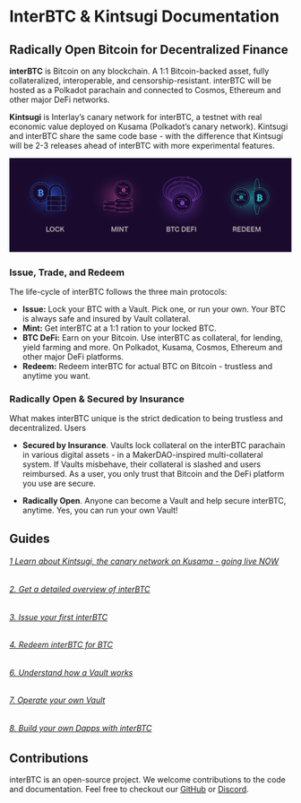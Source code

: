 # InterBTC & Kintsugi Documentation

## Radically Open Bitcoin for Decentralized Finance 


**interBTC** is Bitcoin on any blockchain. A 1:1 Bitcoin-backed asset, fully collateralized, interoperable, and censorship-resistant. interBTC will be hosted as a Polkadot parachain and connected to Cosmos, Ethereum and other major DeFi networks. 

**Kintsugi** is Interlay’s canary network for interBTC, a testnet with real economic value deployed on Kusama (Polkadot’s canary network). Kintsugi and interBTC share the same code base - with the difference that Kintsugi will be 2-3 releases ahead of interBTC with more experimental features. 

![Cryptocurrency-backed Assets](_assets/img/CbA.jpg)

### Issue, Trade, and Redeem

The life-cycle of interBTC follows the three main protocols:

- **Issue:** Lock your BTC with a Vault. Pick one, or run your own. Your BTC is always safe and insured by Vault collateral. 
- **Mint:** Get interBTC at a 1:1 ration to your locked BTC.
- **BTC DeFi:** Earn on your Bitcoin. Use interBTC as collateral, for lending, yield farming and more. On Polkadot, Kusama, Cosmos, Ethereum and other major DeFi platforms. 
- **Redeem:** Redeem interBTC for actual BTC on Bitcoin - trustless and anytime you want.

### Radically Open & Secured by Insurance

What makes interBTC unique is the strict dedication to being trustless and decentralized. Users

- **Secured by Insurance**. Vaults lock collateral on the interBTC parachain in various digital assets - in a MakerDAO-inspired multi-collateral system. If Vaults misbehave, their collateral is slashed and users reimbursed. As a user, you only trust that Bitcoin and the DeFi platform you use are secure. 

- **Radically Open**. Anyone can become a Vault and help secure interBTC, anytime. Yes, you can run your own Vault!



## Guides

###### [1 Learn about Kintsugi, the canary network on Kusama - going live NOW](kintsugi/overview.md)


###### [2. Get a detailed overview of interBTC](start/overview.md)

###### [3. Issue your first interBTC](start/issue.md)

###### [4. Redeem interBTC for BTC](start/redeem.md)

###### [6. Understand how a Vault works](vault/overview.md)

###### [7. Operate your own Vault](vault/guide.md)

###### [8. Build your own Dapps with interBTC](developers/integration.md)

## Contributions

interBTC is an open-source project. We welcome contributions to the code and documentation. Feel free to checkout our [GitHub](https://github.com/interlay) or [Discord](https://discord.gg/KgCYK3MKSf).
